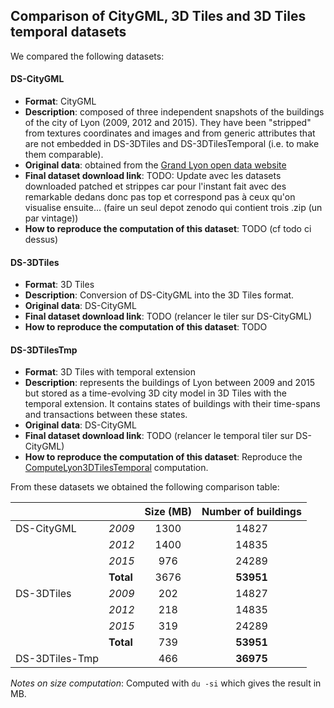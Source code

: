 ## Comparison of CityGML, 3D Tiles and 3D Tiles temporal datasets

We compared the following datasets:

#### DS-CityGML

  * **Format**: CityGML
  * **Description**: composed of three independent snapshots of the buildings of
  the city of Lyon (2009, 2012 and 2015). They have been "stripped" from textures
  coordinates and images and from generic attributes that are not embedded in
  DS-3DTiles and DS-3DTilesTemporal (i.e. to make them comparable).
  * **Original data**: obtained from the [Grand Lyon open data website](https://data.beta.grandlyon.com/accueil)
  * **Final dataset download link**: TODO: Update avec les datasets downloaded
    patched et strippes car pour l'instant fait avec des remarkable dedans donc
    pas top et correspond pas à ceux qu'on visualise ensuite... (faire un seul
    depot zenodo qui contient trois .zip (un par vintage))
  * **How to reproduce the computation of this dataset**: TODO (cf todo ci dessus)

#### DS-3DTiles

  * **Format**: 3D Tiles
  * **Description**: Conversion of DS-CityGML into the 3D Tiles format.
  * **Original data**: DS-CityGML
  * **Final dataset download link**: TODO (relancer le tiler sur DS-CityGML)
  * **How to reproduce the computation of this dataset**: TODO

#### DS-3DTilesTmp

  * **Format**: 3D Tiles with temporal extension
  * **Description**: represents the buildings of Lyon between 2009 and 2015
  but stored as a time-evolving 3D city model in 3D Tiles with the temporal
  extension. It contains states of buildings with their time-spans and
  transactions between these states.
  * **Original data**: DS-CityGML
  * **Final dataset download link**: TODO (relancer le temporal tiler sur DS-CityGML)
  * **How to reproduce the computation of this dataset**: Reproduce the
  [ComputeLyon3DTilesTemporal](../../../Computations/ComputeLyon3DTilesTemporal)
  computation.

From these datasets we obtained the following comparison table:

|                |           | Size (MB) | **Number of buildings** |
|----------------|-----------|:---------:|:-----------------------:|
| DS-CityGML     | *2009*    |    1300   |          14827          |
|                | *2012*    |    1400   |          14835          |
|                | *2015*    |    976    |          24289          |
|                | **Total** |    3676   |        **53951**        |
| DS-3DTiles     | *2009*    |    202    |          14827          |
|                | *2012*    |    218    |          14835          |
|                | *2015*    |    319    |          24289          |
|                | **Total** |    739    |        **53951**        |
| DS-3DTiles-Tmp |           |    466    |        **36975**        |


*Notes on size computation*: Computed with `du -si` which gives the result in MB.
